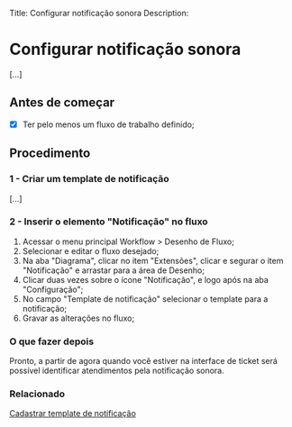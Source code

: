 Title: Configurar notificação sonora
Description:

# Configurar notificação sonora

[...]

## Antes de começar

* [x] Ter pelo menos um fluxo de trabalho definido;

## Procedimento

### 1 - Criar um template de notificação

[...]

### 2 - Inserir o elemento "Notificação" no fluxo

1. Acessar o menu principal Workflow > Desenho de Fluxo;
2. Selecionar e editar o fluxo desejado;
3. Na aba "Diagrama", clicar no item "Extensões", clicar e segurar o item "Notificação" e arrastar para a área de Desenho;
4. Clicar duas vezes sobre o ícone "Notificação", e logo após na aba "Configuração";
5. No campo "Template de notificação" selecionar o template para a notificação;
6. Gravar as alterações no fluxo;

### O que fazer depois

Pronto, a partir de agora quando você estiver na interface de ticket será possível identificar atendimentos pela notificação sonora.

### Relacionado

[Cadastrar template de notificação][1]


[1]:/pt-br/citsmart-platform-8/additional-features/communication-and-notification/notification/configuration/template-create.html
